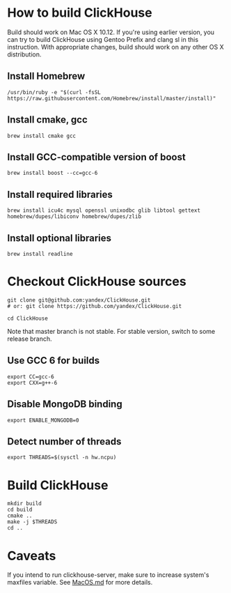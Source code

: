 # How to build ClickHouse

Build should work on Mac OS X 10.12. If you're using earlier version, you can try to build ClickHouse using Gentoo Prefix and clang sl in this instruction.
With appropriate changes, build should work on any other OS X distribution.

## Install Homebrew

```
/usr/bin/ruby -e "$(curl -fsSL https://raw.githubusercontent.com/Homebrew/install/master/install)"
```

## Install cmake, gcc

```
brew install cmake gcc
```

## Install GCC-compatible version of boost

```
brew install boost --cc=gcc-6
```

## Install required libraries

```
brew install icu4c mysql openssl unixodbc glib libtool gettext homebrew/dupes/libiconv homebrew/dupes/zlib
```

## Install optional libraries

```
brew install readline
```

# Checkout ClickHouse sources

```
git clone git@github.com:yandex/ClickHouse.git
# or: git clone https://github.com/yandex/ClickHouse.git

cd ClickHouse
```

Note that master branch is not stable.
For stable version, switch to some release branch.

## Use GCC 6 for builds

```
export CC=gcc-6
export CXX=g++-6
```

## Disable MongoDB binding
```
export ENABLE_MONGODB=0
```

## Detect number of threads

```
export THREADS=$(sysctl -n hw.ncpu)
```

# Build ClickHouse

```
mkdir build
cd build
cmake ..
make -j $THREADS
cd ..
```

# Caveats

If you intend to run clickhouse-server, make sure to increase system's maxfiles variable. See [MacOS.md](https://github.com/yandex/ClickHouse/blob/master/MacOS.md) for more details.
